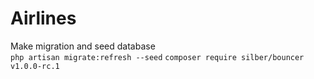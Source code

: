 # Airlines

Make migration and seed database  
`php artisan migrate:refresh --seed`
`composer require silber/bouncer v1.0.0-rc.1`
